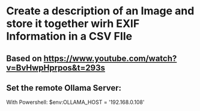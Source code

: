 # Create a description of an Image and store it together wirh EXIF Information in a CSV FIle

## Based on https://www.youtube.com/watch?v=BvHwpHprpos&t=293s

## Set the remote Ollama Server:
With Powershell:
$env:OLLAMA_HOST = '192.168.0.108'
